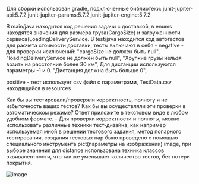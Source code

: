 Для сборки использован gradle, подключенные библиотеки: junit-jupiter-api:5.7.2 junit-jupiter-params:5.7.2 junit-jupiter-engine:5.7.2

В main/java находится код решения задачи с доставкой, в enums находятся значения для размера груза(CargoSize) и 
загруженности сервиса(LoadingDeliveryService. В test/java находится код автотестов для расчета стоимости доставки, тесты включают в себя - 
negative - для проверки исключений: 
"cargoSize не должен быть null", 
"loadingDeliveryService не должен быть null", 
"Хрупкие грузы нельзя возить на расстояние более 30 км",
Для дистанции используются параметры -1 и 0. 
"Дистанция должна быть больше 0",

positive - тест использует csv файл с параметрами, TestData.csv находящийся в resources


Как бы вы тестировали/проверяли корректность, полноту и не избыточность ваших тестов? Как бы вы осуществляли эти проверки в автоматическом режиме? Ответ приложите в текстовом виде в любом удобном формате. - Для проверки корректности и полноты, можно использовать различные техники тест-дизайна, как например используемая мной в решении тестового задания, метод попарного тестирования, создания тестовых пар было проведено с помощью специального инструмента pict(параметры на изображении) image, при выборе значения для distance использована техника классов эквивалентности, что так же уменьшает количество тестов, без потери покрытия.

![image](https://user-images.githubusercontent.com/48980898/158025908-7500ee2a-5854-4acd-b245-d8748c4e06ae.png)


 
